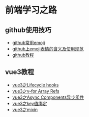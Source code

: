 <!--
 * @Author: atdow
 * @Date: 2021-04-23 23:29:36
 * @LastEditors: null
 * @LastEditTime: 2021-04-24 00:15:47
 * @Description: file content
-->
# 前端学习之路
## github使用技巧
- [github常用emoji](./githubFile/emoji.md) 
- [github上emoji表情的含义及使用规范](./githubFile/emoji-usage.md)
- [github教程](https://github.com/giscafer/blog/blob/master/devtool/awesome-github.md) 

## vue3教程
- [vue3之Lifecycle hooks](./vue3/1.vue3之Lifecycle-hooks.md) 
- [vue3之v-for Array Refs](./vue3/2.vue3之v-for-Array-Refs.md) 
- [vue3之Async Components异步组件](./vue3/3.vue3之Async-Components异步组件.md) 
- [vue3之key值绑定](./vue3/4.vue3之key值绑定.md) 
- [vue3之mixin](./vue3/5.vue3之mixin.md) 



